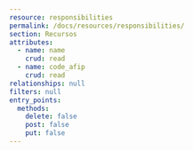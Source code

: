 ```yaml
---
resource: responsibilities
permalink: /docs/resources/responsibilities/
section: Recursos
attributes:
  - name: name
    crud: read
  - name: code_afip
    crud: read
relationships: null
filters: null
entry_points:
  methods:
    delete: false
    post: false
    put: false
---
```

